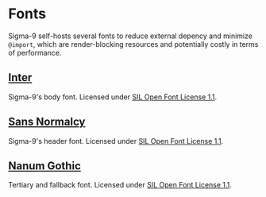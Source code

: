# Fonts

Sigma-9 self-hosts several fonts to reduce external depency and minimize `@import`, which are render-blocking resources and potentially costly in terms of performance.

## [Inter](https://github.com/rsms/inter)

Sigma-9's body font. Licensed under [SIL Open Font License 1.1](https://github.com/rsms/inter/blob/master/LICENSE.txt).

## [Sans Normalcy](https://github.com/scpwiki/normalcy-sans)

Sigma-9's header font. Licensed under [SIL Open Font License 1.1](https://github.com/scpwiki/normalcy-sans/blob/main/LICENSE).

## [Nanum Gothic](https://fonts.google.com/specimen/Nanum+Gothic)

Tertiary and fallback font. Licensed under [SIL Open Font License 1.1](https://fonts.google.com/specimen/Nanum+Gothic/about).